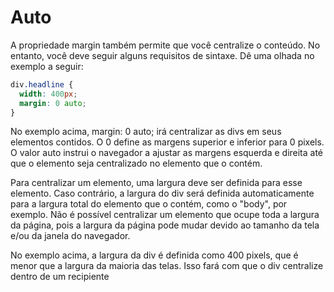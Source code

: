 # Auto
A propriedade margin também permite que você centralize o conteúdo. No entanto, você deve seguir alguns requisitos de sintaxe. Dê uma olhada no exemplo a seguir:

```css
div.headline {
  width: 400px;
  margin: 0 auto;
}
```

No exemplo acima, margin: 0 auto; irá centralizar as divs em seus elementos contidos. O 0 define as margens superior e inferior para 0 pixels. O valor auto instrui o navegador a ajustar as margens esquerda e direita até que o elemento seja centralizado no elemento que o contém.

Para centralizar um elemento, uma largura deve ser definida para esse elemento. Caso contrário, a largura do div será definida automaticamente para a largura total do elemento que o contém, como o "body", por exemplo. Não é possível centralizar um elemento que ocupe toda a largura da página, pois a largura da página pode mudar devido ao tamanho da tela e/ou da janela do navegador.

No exemplo acima, a largura da div é definida como 400 pixels, que é menor que a largura da maioria das telas. Isso fará com que o div centralize dentro de um recipiente